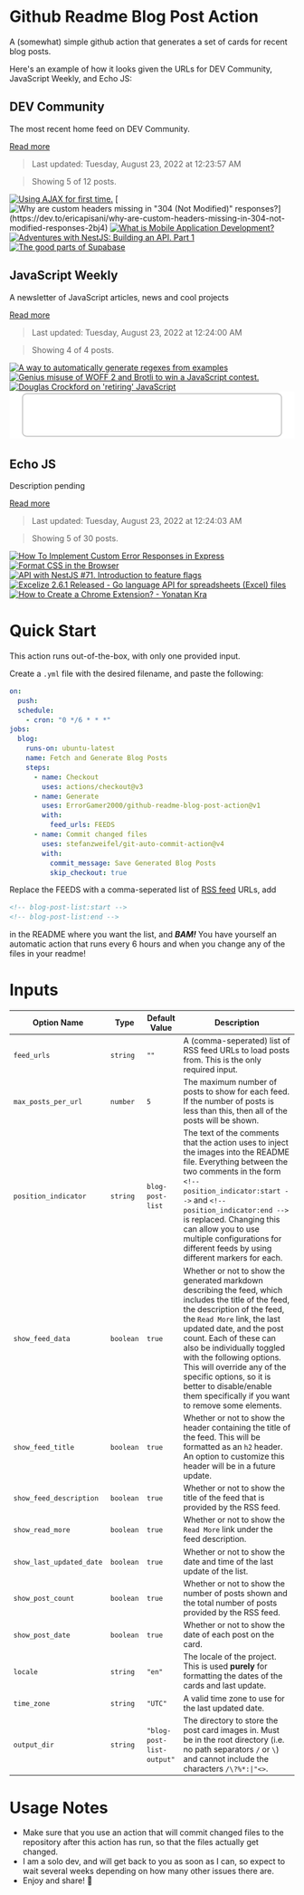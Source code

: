 # Github Readme Blog Post Action

A (somewhat) simple github action that generates a set of cards for recent blog posts.

Here's an example of how it looks given the URLs for DEV Community, JavaScript Weekly, and Echo JS:

<!-- post-list:start -->
## DEV Community

The most recent home feed on DEV Community.

[Read more](https://dev.to)
> Last updated: Tuesday, August 23, 2022 at 12:23:57 AM

> Showing 5 of 12 posts.

[![Using AJAX for first time.](https://raw.githubusercontent.com/ErrorGamer2000/github-readme-blog-post-action/main/generated_files/DEV_Community/Using_AJAX_for_first_time..svg)](https://dev.to/aakas/using-ajax-for-first-time-2f6o)
[![Why are custom headers missing in "304 (Not Modified)" responses?](https://raw.githubusercontent.com/ErrorGamer2000/github-readme-blog-post-action/main/generated_files/DEV_Community/Why_are_custom_headers_missing_in__304_(Not_Modified)__responses_.svg)](https://dev.to/ericapisani/why-are-custom-headers-missing-in-304-not-modified-responses-2bj4)
[![What is Mobile Application Development?](https://raw.githubusercontent.com/ErrorGamer2000/github-readme-blog-post-action/main/generated_files/DEV_Community/What_is_Mobile_Application_Development_.svg)](https://dev.to/makendrang/what-is-mobile-application-development-56k7)
[![Adventures with NestJS: Building an API. Part 1](https://raw.githubusercontent.com/ErrorGamer2000/github-readme-blog-post-action/main/generated_files/DEV_Community/Adventures_with_NestJS__Building_an_API._Part_1.svg)](https://dev.to/franciscomessina/adventures-with-nestjs-building-an-api-part-1-2g03)
[![The good parts of Supabase](https://raw.githubusercontent.com/ErrorGamer2000/github-readme-blog-post-action/main/generated_files/DEV_Community/The_good_parts_of_Supabase.svg)](https://dev.to/noahflk/the-good-parts-of-supabase-663)


## JavaScript Weekly

A newsletter of JavaScript articles, news and cool projects

[Read more](https://javascriptweekly.com/)
> Last updated: Tuesday, August 23, 2022 at 12:24:00 AM

> Showing 4 of 4 posts.

[![A way to automatically generate regexes from examples](https://raw.githubusercontent.com/ErrorGamer2000/github-readme-blog-post-action/main/generated_files/JavaScript_Weekly/A_way_to_automatically_generate_regexes_from_examples.svg)](https://javascriptweekly.com/issues/602)
[![Genius misuse of WOFF 2 and Brotli to win a JavaScript contest.](https://raw.githubusercontent.com/ErrorGamer2000/github-readme-blog-post-action/main/generated_files/JavaScript_Weekly/Genius_misuse_of_WOFF_2_and_Brotli_to_win_a_JavaScript_contest..svg)](https://javascriptweekly.com/issues/601)
[![Douglas Crockford on 'retiring' JavaScript](https://raw.githubusercontent.com/ErrorGamer2000/github-readme-blog-post-action/main/generated_files/JavaScript_Weekly/Douglas_Crockford_on_'retiring'_JavaScript.svg)](https://javascriptweekly.com/issues/600)
[![Common JavaScript issues developers face](https://raw.githubusercontent.com/ErrorGamer2000/github-readme-blog-post-action/main/generated_files/JavaScript_Weekly/Common_JavaScript_issues_developers_face.svg)](https://javascriptweekly.com/issues/599)


## Echo JS

Description pending

[Read more](
http://www.echojs.com
)
> Last updated: Tuesday, August 23, 2022 at 12:24:03 AM

> Showing 5 of 30 posts.

[![How To Implement Custom Error Responses in Express](https://raw.githubusercontent.com/ErrorGamer2000/github-readme-blog-post-action/main/generated_files/_Echo_JS_/How_To_Implement_Custom_Error_Responses_in_Express.svg)](https://auth0.com/blog/how-to-implement-custom-error-responses-in-expressjs/)
[![Format CSS in the Browser](https://raw.githubusercontent.com/ErrorGamer2000/github-readme-blog-post-action/main/generated_files/_Echo_JS_/Format_CSS_in_the_Browser.svg)](
https://masteringjs.io/tutorials/tools/format-css
)
[![API with NestJS #71. Introduction to feature flags](https://raw.githubusercontent.com/ErrorGamer2000/github-readme-blog-post-action/main/generated_files/_Echo_JS_/API_with_NestJS__71._Introduction_to_feature_flags.svg)](http://wanago.io/2022/08/22/api-nestjs-feature-flags-feature-toggles/)
[![
Excelize 2.6.1 Released - Go language API for spreadsheets (Excel) files
](https://raw.githubusercontent.com/ErrorGamer2000/github-readme-blog-post-action/main/generated_files/_Echo_JS_/_Excelize_2.6.1_Released_-_Go_language_API_for_spreadsheets_(Excel)_files_.svg)](
https://xuri.me/excelize/en/releases/v2.6.1.html
)
[![How to Create a Chrome Extension? - Yonatan Kra](https://raw.githubusercontent.com/ErrorGamer2000/github-readme-blog-post-action/main/generated_files/_Echo_JS_/How_to_Create_a_Chrome_Extension__-_Yonatan_Kra.svg)](https://yonatankra.com/how-to-create-a-chrome-extension/)


<!-- post-list:end -->

# Quick Start

This action runs out-of-the-box, with only one provided input.

Create a `.yml` file with the desired filename, and paste the following:

```yml
on:
  push:
  schedule:
    - cron: "0 */6 * * *"
jobs:
  blog:
    runs-on: ubuntu-latest
    name: Fetch and Generate Blog Posts
    steps:
      - name: Checkout
        uses: actions/checkout@v3
      - name: Generate
        uses: ErrorGamer2000/github-readme-blog-post-action@v1
        with:
          feed_urls: FEEDS
      - name: Commit changed files
        uses: stefanzweifel/git-auto-commit-action@v4
        with:
          commit_message: Save Generated Blog Posts
          skip_checkout: true
```

Replace the FEEDS with a comma-seperated list of [RSS feed](https://rss.com/blog/how-do-rss-feeds-work/) URLs, add

```md
<!-- blog-post-list:start -->
<!-- blog-post-list:end -->
```

in the README where you want the list, and **_BAM!_** You have yourself an automatic action that runs every 6 hours and when you change any of the files in your readme!

# Inputs

<table>
  <thead>
    <tr>
      <th>Option Name</th>
      <th>Type</th>
      <th>Default Value</th>
      <th>Description</th>
    </tr>
  </thead>
  <tbody>
    <tr>
      <td><code>feed_urls</code></td>
      <td><code>string</code></td>
      <td><code>""</code></td>
      <td>A (comma-seperated) list of RSS feed URLs to load posts from. This is the only required input.</td>
    </tr>
    <tr>
      <td><code>max_posts_per_url</code></td>
      <td><code>number</code></td>
      <td><code>5</code></td>
      <td>The maximum number of posts to show for each feed. If the number of posts is less than this, then all of the posts will be shown.</td>
    </tr>
    <tr>
      <td><code>position_indicator</code></td>
      <td><code>string</code></td>
      <td><code>blog-post-list</code></td>
      <td>The text of the comments that the action uses to inject the images into the README file. Everything between the two comments in the form <code>&lt;!-- position_indicator:start --&gt;</code> and <code>&lt;!-- position_indicator:end --&gt;</code> is replaced. Changing this can allow you to use multiple configurations for different feeds by using different markers for each.</td>
    </tr>
    <tr>
      <td><code>show_feed_data</code></td>
      <td><code>boolean</code></td>
      <td><code>true</code></td>
      <td>Whether or not to show the generated markdown describing the feed, which includes the title of the feed, the description of the feed, the <code>Read More</code> link, the last updated date, and the post count. Each of these can also be individually toggled with the following options. This will override any of the specific options, so it is better to disable/enable them specifically if you want to remove some elements.</td>
    </tr>
    <tr>
      <td><code>show_feed_title</code></td>
      <td><code>boolean</code></td>
      <td><code>true</code></td>
      <td>Whether or not to show the header containing the title of the feed. This will be formatted as an <code>h2</code> header. An option to customize this header will be in a future update.</td>
    </tr>
    <tr>
      <td><code>show_feed_description</code></td>
      <td><code>boolean</code></td>
      <td><code>true</code></td>
      <td>Whether or not to show the title of the feed that is provided by the RSS feed.</td>
    </tr>
    <tr>
      <td><code>show_read_more</code></td>
      <td><code>boolean</code></td>
      <td><code>true</code></td>
      <td>Whether or not to show the <code>Read More</code> link under the feed description.</td>
    </tr>
    <tr>
      <td><code>show_last_updated_date</code></td>
      <td><code>boolean</code></td>
      <td><code>true</code></td>
      <td>Whether or not to show the date and time of the last update of the list.</td>
    </tr>
    <tr>
      <td><code>show_post_count</code></td>
      <td><code>boolean</code></td>
      <td><code>true</code></td>
      <td>Whether or not to show the number of posts shown and the total number of posts provided by the RSS feed.</td>
    </tr>
    <tr>
      <td><code>show_post_date</code></td>
      <td><code>boolean</code></td>
      <td><code>true</code></td>
      <td>Whether or not to show the date of each post on the card.</td>
    </tr>
    <tr>
      <td><code>locale</code></td>
      <td><code>string</code></td>
      <td><code>"en"</code></td>
      <td>The locale of the project. This is used <strong>purely</strong> for formatting the dates of the cards and last update.</td>
    </tr>
    <tr>
      <td><code>time_zone</code></td>
      <td><code>string</code></td>
      <td><code>"UTC"</code></td>
      <td>A valid time zone to use for the last updated date.</td>
    </tr>
    <tr>
      <td><code>output_dir</code></td>
      <td><code>string</code></td>
      <td><code>"blog-post-list-output"</code></td>
      <td>The directory to store the post card images in. Must be in the root directory (i.e. no path separators <code>/</code> or <code>\</code>) and cannot include the characters <code>/\?%*:|"&lt;&gt;</code>.</td>
    </tr>
<!--
    <tr>
      <td><code></code></td>
      <td><cde></cde></td>
      <td><code></code></td>
      <td></td>
    </tr>
-->
  </tbody>
</table>

# Usage Notes

- Make sure that you use an action that will commit changed files to the repository after this action has run, so that the files actually get changed.
- I am a solo dev, and will get back to you as soon as I can, so expect to wait several weeks depending on how many other issues there are.
- Enjoy and share! 🤗
